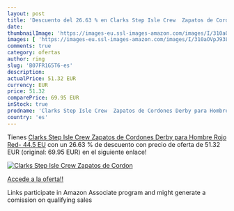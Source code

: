 ```yaml
---
layout: post
title: 'Descuento del 26.63 % en Clarks Step Isle Crew  Zapatos de Cordon'
date: 
thumbnailImage: 'https://images-eu.ssl-images-amazon.com/images/I/310aOVpJ93L._SL200_.jpg'
images: [ 'https://images-eu.ssl-images-amazon.com/images/I/310aOVpJ93L._SL200_.jpg' ]
comments: true
category: ofertas
author: ring
slug: 'B07FR1G5T6-es'
description:
actualPrice: 51.32 EUR
currency: EUR
price: 51.32
comparePrice: 69.95 EUR
inStock: true
prodname: 'Clarks Step Isle Crew  Zapatos de Cordones Derby para Hombre  Rojo  Red-   44.5 EU'
country: 'es'
---
```


Tienes [Clarks Step Isle Crew  Zapatos de Cordones Derby para Hombre  Rojo  Red-   44.5 EU](https://www.amazon.es/dp/B07FR1G5T6/?tag=tolees-21) con un 26.63 % de descuento con precio de oferta de 51.32 EUR (original: 69.95 EUR) en el siguiente enlace!

[![Clarks Step Isle Crew  Zapatos de Cordon](https://images-eu.ssl-images-amazon.com/images/I/310aOVpJ93L._SL200_.jpg)](https://www.amazon.es/dp/B07FR1G5T6/?tag=tolees-21)

[Accede a la oferta!!](https://www.amazon.es/dp/B07FR1G5T6/?tag=tolees-21)

Links participate in Amazon Associate program and might generate a comission on qualifying sales


